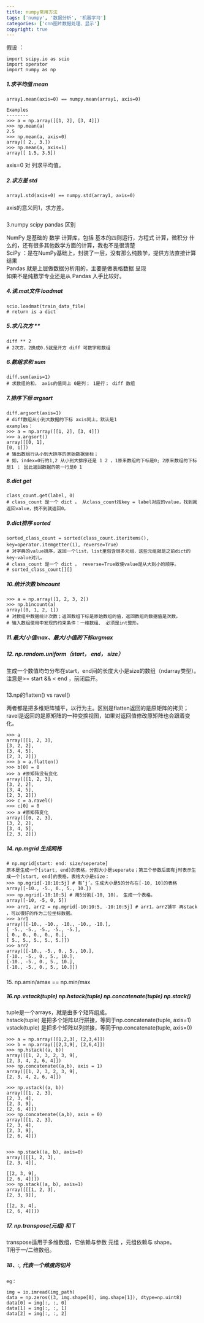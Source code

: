 ```yaml
---
title: numpy常用方法
tags: ['numpy', '数据分析', '机器学习']
categories: ['cnn图片数据处理、显示']
copyright: true
---
```

  
假设 ：  

    
    
    import scipy.io as scio
    import operator
    import numpy as np

#####  1.求平均值 mean

    
    
    array1.mean(axis=0) == numpy.mean(array1, axis=0)
    
    Examples
    --------
    >>> a = np.array([[1, 2], [3, 4]])
    >>> np.mean(a)
    2.5
    >>> np.mean(a, axis=0)
    array([ 2., 3.])
    >>> np.mean(a, axis=1)
    array([ 1.5, 3.5])

axis=0 对 列求平均值。  
  

#####  2.求方差 std

    
    
    array1.std(axis=0) == numpy.std(array1, axis=0)

axis的意义同1，求方差。  

#####  
3.numpy scipy pandas 区别

NumPy 是基础的 数学 计算库，包括 基本的四则运行，方程式 计算，微积分 什么的，还有很多其他数学方面的计算，我也不是很清楚  
SciPy ：是在NumPy基础上，封装了一层，没有那么纯数学，提供方法直接计算结果  
Pandas 就是上层做数据分析用的，主要是做表格数据 呈现  
如果不是纯数学专业还是从 Pandas 入手比较好。  
  

#####  4.读.mat文件 loadmat

    
    
    scio.loadmat(train_data_file) 
    # return is a dict

  

#####  5.求几次方 **

    
    
    diff ** 2 
    # 2次方，2换成0.5就是开方 diff 可数字和数组

  

#####  6.数组求和 sum

    
    
    diff.sum(axis=1)
    # 求数组的和， axis的值同上 0是列； 1是行； diff 数组

  

#####  7.排序下标 argsort

    
    
    diff.argsort(axis=1)
    # diff数组从小到大数据的下标 axis同上，默认是1
    examples：
    >>> a = np.array([[1, 2], [3, 4]])
    >>> a.argsort()
    array([[0, 1],
    [0, 1]])
    # 输出数组行从小到大排序的原始数据坐标；
    # 如，index=0行的1,2 从小到大排序还是 1 2 ，1原来数组的下标是0; 2原来数组的下标是1 ； 因此返回数据的第一行是0 1

  

#####  8.dict get

    
    
    class_count.get(label, 0) 
    # class_count 是一个 dict 。 从class_count找key = label对应的value，找到就返回value，找不到就返回0。

  

#####  9.dict排序 sorted

    
    
    sorted_class_count = sorted(class_count.iteritems(), key=operator.itemgetter(1), reverse=True）
    # 对字典的value排序，返回一个list，list里包含很多元组，这些元组就是之前dict的key-value对儿。
    # class_count 是一个 dict 。 reverse=True致使value是从大到小的顺序。
    # sorted_class_count[][]

  

#####  10.统计次数 bincount

    
    
    >>> a = np.array([1, 2, 3, 2])
    >>> np.bincount(a)
    array([0, 1, 2, 1])
    # 对数组中数据统计次数；返回数组下标是原始数组的值，返回数组的数据值是次数。
    # 输入数组使用中发现的约束条件：一维数组、 必须是int整形。

  

#####  11.最大/小值max、最大/小值的下标argmax

#####  12\. np.random.uniform（start， end， size）

生成一个数值均匀分布在start，end间的长度大小是size的数组（ndarray类型）。 注意是>= start && < end ，前闭后开。  

#####  
13.np的flatten() vs ravel()

两者都是把多维矩阵铺平，以行为主。区别是flatten返回的是原矩阵的拷贝；ravel是返回的是原矩阵的一种变换视图，如果对返回值修改原矩阵也会跟着变化。  

    
    
    >>> a
    array([[1, 2, 3],
    [3, 2, 2],
    [3, 4, 5],
    [2, 3, 2]])
    >>> b = a.flatten()
    >>> b[0] = 0
    >>> a #原矩阵没有变化
    array([[1, 2, 3],
    [3, 2, 2],
    [3, 4, 5],
    [2, 3, 2]])
    >>> c = a.ravel()
    >>> c[0] = 0
    >>> a #原矩阵变化
    array([[0, 2, 3],
    [3, 2, 2],
    [3, 4, 5],
    [2, 3, 2]])

  

#####  14\. np.mgrid 生成网格

    
    
    # np.mgrid[start: end: size/seperate]
    原本是生成一个[start, end)的表格，分割大小是seperate；第三个参数后面有j时表示生成一个[start, end]的表格，表格大小是size：
    >>> np.mgrid[-10:10:5j] # 有‘j’。生成大小是5的分布在[-10, 10]的表格
    array([-10., -5., 0., 5., 10.])
    >>> np.mgrid[-10:10:5] # 用5分割[-10, 10)， 生成一个表格。
    array([-10, -5, 0, 5])
    >>> arr1, arr2 = np.mgrid[-10:10:5, -10:10:5j] # arr1，arr2铺平 再stack ，可以很好的作为二位坐标数据。
    >>> arr1
    array([[-10., -10., -10., -10., -10.],
    [ -5., -5., -5., -5., -5.],
    [ 0., 0., 0., 0., 0.],
    [ 5., 5., 5., 5., 5.]])
    >>> arr2
    array([[-10., -5., 0., 5., 10.],
    [-10., -5., 0., 5., 10.],
    [-10., -5., 0., 5., 10.],
    [-10., -5., 0., 5., 10.]])

#####  
15\. np.amin/amax == np.min/max

#####  16.np.vstack(tuple) np.hstack(tuple) np.concatenate(tuple) np.stack()

tuple是一个arrays，就是由多个矩阵组成。  
hstack(tuple) 是把多个矩阵以行拼接，等同于np.concatenate(tuple, axis=1)  
vstack(tuple) 是把多个矩阵以列拼接，等同于np.concatenate(tuple, axis=0)  

    
    
    >>> a = np.array([[1,2,3], [2,3,4]])
    >>> b = np.array([[2,3,9], [2,6,4]])
    >>> np.hstack((a, b))
    array([[1, 2, 3, 2, 3, 9],
    [2, 3, 4, 2, 6, 4]])
    >>> np.concatenate((a,b), axis = 1)
    array([[1, 2, 3, 2, 3, 9],
    [2, 3, 4, 2, 6, 4]])
    
    >>> np.vstack((a, b))
    array([[1, 2, 3],
    [2, 3, 4],
    [2, 3, 9],
    [2, 6, 4]])
    >>> np.concatenate((a,b), axis = 0)
    array([[1, 2, 3],
    [2, 3, 4],
    [2, 3, 9],
    [2, 6, 4]])
    
    
    >>> np.stack((a, b), axis=0)
    array([[[1, 2, 3],
    [2, 3, 4]],
    
    [[2, 3, 9],
    [2, 6, 4]]])
    >>> np.stack((a, b), axis=1)
    array([[[1, 2, 3],
    [2, 3, 9]],
    
    [[2, 3, 4],
    [2, 6, 4]]])

  

#####  17\. np.transpose(元组) 和 T

transpose适用于多维数组，它依赖与参数 元组 ，元组依赖与 shape。  
T用于一/二维数组。  
  

#####  18、:, 代表一个维度的切片

    
    
    eg：
    
    img = io.imread(img_path)
    data = np.zeros((3, img.shape[0], img.shape[1]), dtype=np.uint8)
    data[0] = img[:, :, 0]
    data[1] = img[:, :, 1]
    data[2] = img[:, :, 2]

  
  
  
  

